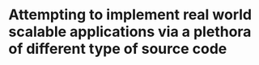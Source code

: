 # Attempting to implement real world scalable applications via a plethora of different type of source code
